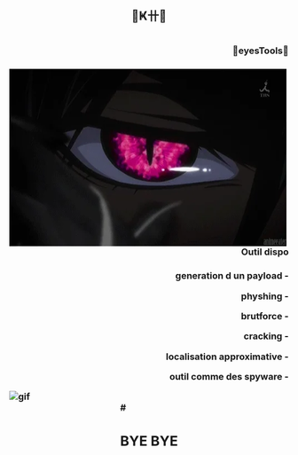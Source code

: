 # <h2 align="center">🌸Ҝ卄🌸</h2>
# <h3 align="right" >🌸eyesTools🌸<h3>

 <p><img align="left" alt="gif" src="https://github.com/KHhkvrc/KHHK/blob/main/giphy.gif" width="500" height="320" /></p>
 <div>
 <h3 align="right"> Outil dispo <h3>
  <p align="right"> generation d un payload -<p> 
 <p align="right"> physhing -<p>
   <p align="right"> brutforce -<p>
   <p align="right">cracking -<p>   <p align="right">localisation approximative -<p>
   <p align="right"> outil comme des spyware -<p>
 <div/>
 
  
  <p><img align="left" alt="gif" src="https://c.tenor.com/Dwfua5i1kQwAAAAM/hi-wave.gif" width="200" height="200" /></p>
  <br>#
  
  <h2>BYE BYE <h2>
